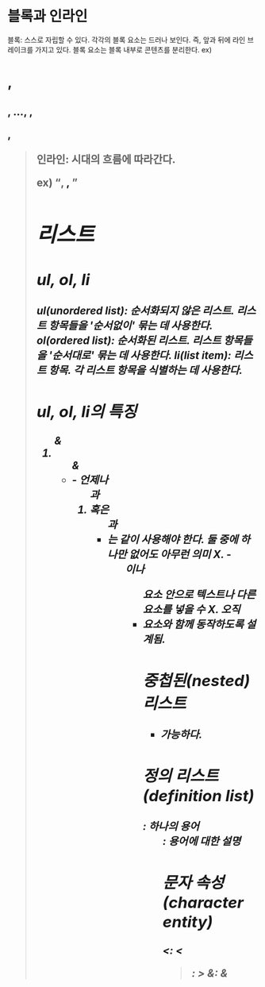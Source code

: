 # 블록과 인라인
블록: 스스로 자립할 수 있다.
각각의 블록 요소는 드러나 보인다. 즉, 앞과 뒤에 라인 브레이크를 가지고 있다. 
블록 요소는 블록 내부로 콘텐츠를 분리한다. 
  ex) <h1>, <h2>, ..., <hb>, <p>, <blockquote>


인라인: 시대의 흐름에 따라간다.

  ex) <q>, <a>, <em> 


# 리스트

## ul, ol, li
ul(unordered list): 순서화되지 않은 리스트. 리스트 항목들을 '순서없이' 묶는 데 사용한다.  
ol(ordered list): 순서화된 리스트. 리스트 항목들을 '순서대로' 묶는 데 사용한다. 
li(list item): 리스트 항목. 각 리스트 항목을 식별하는 데 사용한다. 

## ul, ol, li의 특징 
<ol> & <li>
<ul> & <li>
- 언제나 <ol>과 <li> 혹은 <ul>과 <li>는 같이 사용해야 한다. 둘 중에 하나만 없어도 아무런 의미 X.
- <ol> 이나 <ul> 요소 안으로 텍스트나 다른 요소를 넣을 수 X. 오직 <li>요소와 함께 동작하도록 설계됨.
 
 
## 중첩된(nested) 리스트
- 가능하다. 

## 정의 리스트(definition list)
<dt>: 하나의 용어 
<dd>: 용어에 대한 설명


## 문자 속성(character entity) 
<: &lt;
>: &gt;
&: &amp;

